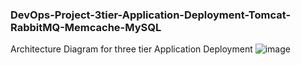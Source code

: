 ### DevOps-Project-3tier-Application-Deployment-Tomcat-RabbitMQ-Memcache-MySQL

Architecture Diagram for three tier Application Deployment
![image](https://github.com/singhritesh85/DevOps-Project-3tier-Application-Deployment-Tomcat-RabbitMQ-Memcache-MySQL/assets/56765895/bcccdffc-61d6-4072-bc5c-643b263cc529)
